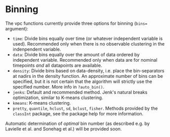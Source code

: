 # Binning

The vpc functions currently provide three options for binning (`bins=` argument):

- `time`:  Divide bins equally over time (or whatever independent variable is used). Recommended only when there is no observable clustering in the indenpendent variable.
- `data`: Divide bins equally over the amount of data ordered by independent variable. Recommended only when data are for nominal timepoints _and_ all datapoints are available.
- `density`: Divide bins based on data-density, i.e. place the bin-separators at nadirs in the density function. An approximate number of bins can be specified, but it is not certain that the algorithm will strictly use the specified number. More info in `?auto_bin()`.
- `jenks`: Default and recommended method. Jenk's natural breaks optimization, similar to K-means clustering.
- `kmeans`: K-means clustering.
- `pretty`, `quantile`, `hclust`, `sd`, `bclust`, `fisher`. Methods provided by the `classInt` package, see the package help for more information.

Automatic determination of _optimal_ bin number (as described e.g. by Lavielle et al. and Sonehag et al.) will be provided soon.
